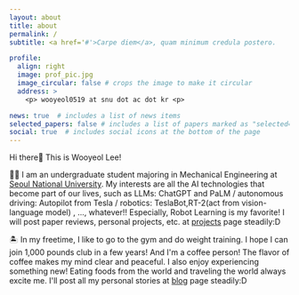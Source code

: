 ```yaml
---
layout: about
title: about
permalink: /
subtitle: <a href='#'>Carpe diem</a>, quam minimum credula postero.

profile:
  align: right
  image: prof_pic.jpg
  image_circular: false # crops the image to make it circular
  address: >
    <p> wooyeol0519 at snu dot ac dot kr <p>

news: true  # includes a list of news items
selected_papers: false # includes a list of papers marked as "selected={true}"
social: true  # includes social icons at the bottom of the page
---
```


Hi there👋 This is Wooyeol Lee!

👨‍🎓 I am an undergraduate student majoring in Mechanical Engineering at [Seoul National University](https://snu.ac.kr/). My interests are all the AI technologies that become part of our lives, such as LLMs: ChatGPT and PaLM / autonomous driving: Autopilot from Tesla / robotics: TeslaBot,RT-2(act from vision-language model) , ..., whatever!! Especially, Robot Learning is my favorite! I will post paper reviews, personal projects, etc. at [projects](https://thisiswooyeol.github.io/projects) page steadily:D

🏝 In my freetime, I like to go to the gym and do weight training. I hope I can join 1,000 pounds club in a few years! And I'm a coffee person! The flavor of coffee makes my mind clear and peaceful. I also enjoy experiencing something new! Eating foods from the world and traveling the world always excite me. I'll  post all my personal stories at [blog](https://thisiswooyeol.github.io/blog/) page steadily:D
